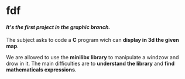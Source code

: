 # **fdf**
#### *It's the first project in the graphic branch.*

The subject asks to code a **C** program wich can **display in 3d the given map**.

We are allowed to use the **minilibx library** to manipulate a windzow and drow in it.
The main difficulties are to **understand the library** and **find mathematicals expressions**.
